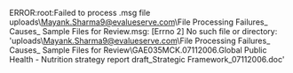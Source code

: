 ERROR:root:Failed to process .msg file uploads\Mayank.Sharma9@evalueserve.com\File Processing Failures_ Causes_ Sample Files for Review.msg: [Errno 2] No such file or directory: 'uploads\\Mayank.Sharma9@evalueserve.com\\File Processing Failures_ Causes_ Sample Files for Review\\GAE035MCK.07112006.Global Public Health - Nutrition strategy report draft_Strategic Framework_07112006.doc'
